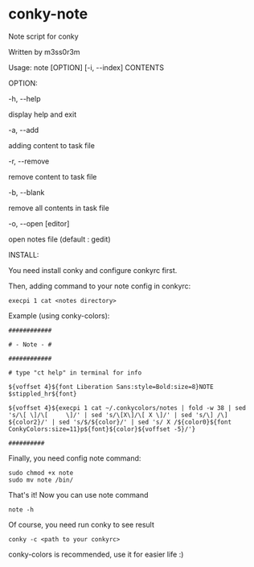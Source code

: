 # conky-note
Note script for conky

Written by m3ss0r3m

Usage: note [OPTION] [-i, --index] <line number> CONTENTS

OPTION:

-h, --help

  display help and exit
      
-a, --add

  adding content to task file
      
-r, --remove

  remove content to task file
      
-b, --blank

  remove all contents in task file
      
-o, --open [editor]

  open notes file (default : gedit)
      
INSTALL:

You need install conky and configure conkyrc first.

Then, adding command to your note config in conkyrc:

    execpi 1 cat <notes directory>
    
Example (using conky-colors):


    ############
  
    # - Note - #
  
    ############
  
    # type "ct help" in terminal for info
  
    ${voffset 4}${font Liberation Sans:style=Bold:size=8}NOTE $stippled_hr${font}
  
    ${voffset 4}${execpi 1 cat ~/.conkycolors/notes | fold -w 38 | sed 's/\[ \]/\[     \]/' | sed 's/\[X\]/\[ X \]/' | sed 's/\] /\] ${color2}/' | sed 's/$/${color}/' | sed 's/ X /${color0}${font ConkyColors:size=11}p${font}${color}${voffset -5}/'}
  
    ##########
  

Finally, you need config note command:

    sudo chmod +x note
    sudo mv note /bin/

That's it! Now you can use note command

    note -h
    
Of course, you need run conky to see result

    conky -c <path to your conkyrc>
    
conky-colors is recommended, use it for easier life :)

